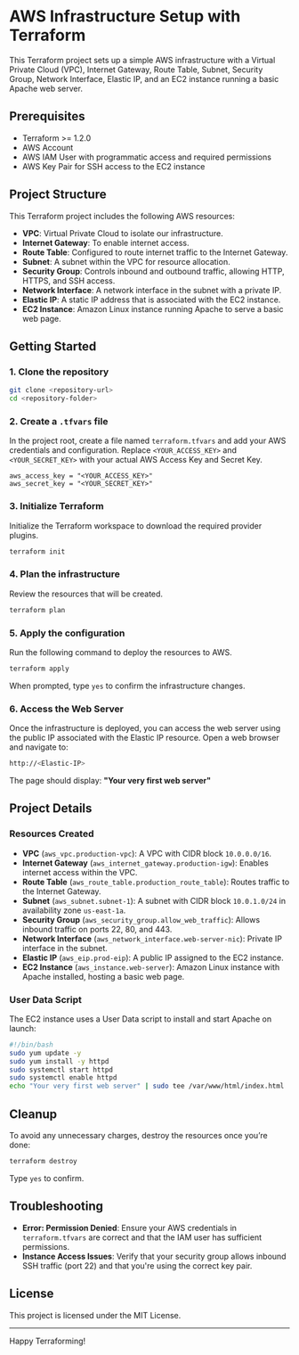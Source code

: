 # AWS Infrastructure Setup with Terraform

This Terraform project sets up a simple AWS infrastructure with a Virtual Private Cloud (VPC), Internet Gateway, Route Table, Subnet, Security Group, Network Interface, Elastic IP, and an EC2 instance running a basic Apache web server.

## Prerequisites

- Terraform >= 1.2.0
- AWS Account
- AWS IAM User with programmatic access and required permissions
- AWS Key Pair for SSH access to the EC2 instance

## Project Structure

This Terraform project includes the following AWS resources:

- **VPC**: Virtual Private Cloud to isolate our infrastructure.
- **Internet Gateway**: To enable internet access.
- **Route Table**: Configured to route internet traffic to the Internet Gateway.
- **Subnet**: A subnet within the VPC for resource allocation.
- **Security Group**: Controls inbound and outbound traffic, allowing HTTP, HTTPS, and SSH access.
- **Network Interface**: A network interface in the subnet with a private IP.
- **Elastic IP**: A static IP address that is associated with the EC2 instance.
- **EC2 Instance**: Amazon Linux instance running Apache to serve a basic web page.

## Getting Started

### 1. Clone the repository

```bash
git clone <repository-url>
cd <repository-folder>
```

### 2. Create a `.tfvars` file

In the project root, create a file named `terraform.tfvars` and add your AWS credentials and configuration. Replace `<YOUR_ACCESS_KEY>` and `<YOUR_SECRET_KEY>` with your actual AWS Access Key and Secret Key.

```hcl
aws_access_key = "<YOUR_ACCESS_KEY>"
aws_secret_key = "<YOUR_SECRET_KEY>"
```

### 3. Initialize Terraform

Initialize the Terraform workspace to download the required provider plugins.

```bash
terraform init
```

### 4. Plan the infrastructure

Review the resources that will be created.

```bash
terraform plan
```

### 5. Apply the configuration

Run the following command to deploy the resources to AWS.

```bash
terraform apply
```

When prompted, type `yes` to confirm the infrastructure changes.

### 6. Access the Web Server

Once the infrastructure is deployed, you can access the web server using the public IP associated with the Elastic IP resource. Open a web browser and navigate to:

```bash
http://<Elastic-IP>
```

The page should display: **"Your very first web server"**

## Project Details

### Resources Created

- **VPC** (`aws_vpc.production-vpc`): A VPC with CIDR block `10.0.0.0/16`.
- **Internet Gateway** (`aws_internet_gateway.production-igw`): Enables internet access within the VPC.
- **Route Table** (`aws_route_table.production_route_table`): Routes traffic to the Internet Gateway.
- **Subnet** (`aws_subnet.subnet-1`): A subnet with CIDR block `10.0.1.0/24` in availability zone `us-east-1a`.
- **Security Group** (`aws_security_group.allow_web_traffic`): Allows inbound traffic on ports 22, 80, and 443.
- **Network Interface** (`aws_network_interface.web-server-nic`): Private IP interface in the subnet.
- **Elastic IP** (`aws_eip.prod-eip`): A public IP assigned to the EC2 instance.
- **EC2 Instance** (`aws_instance.web-server`): Amazon Linux instance with Apache installed, hosting a basic web page.

### User Data Script

The EC2 instance uses a User Data script to install and start Apache on launch:

```bash
#!/bin/bash
sudo yum update -y
sudo yum install -y httpd
sudo systemctl start httpd
sudo systemctl enable httpd
echo "Your very first web server" | sudo tee /var/www/html/index.html
```

## Cleanup

To avoid any unnecessary charges, destroy the resources once you’re done:

```bash
terraform destroy
```

Type `yes` to confirm.

## Troubleshooting

- **Error: Permission Denied**: Ensure your AWS credentials in `terraform.tfvars` are correct and that the IAM user has sufficient permissions.
- **Instance Access Issues**: Verify that your security group allows inbound SSH traffic (port 22) and that you're using the correct key pair.

## License

This project is licensed under the MIT License.

---

Happy Terraforming!
